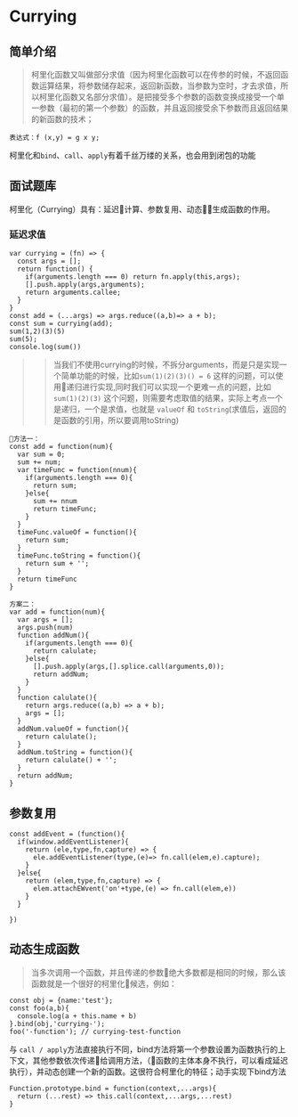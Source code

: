 # Currying

## 简单介绍

> 柯里化函数又叫做部分求值（因为柯里化函数可以在传参的时候，不返回函数运算结果，将参数储存起来，返回新函数，当参数为空时，才去求值，所以柯里化函数又名部分求值）。是把接受多个参数的函数变换成接受一个单一参数（最初的第一个参数）的函数，并且返回接受余下参数而且返回结果的新函数的技术；

```
表达式：f (x,y) = g x y;
```
柯里化和`bind`、`call`、`apply`有着千丝万缕的关系，也会用到闭包的功能

## 面试题库
柯里化（Currying）具有：延迟计算、参数复用、动态生成函数的作用。

### 延迟求值

```
var currying = (fn) => {
  const args = [];
  return function() {
    if(arguments.length === 0) return fn.apply(this,args);
    [].push.apply(args,arguments);
    return arguments.callee;
  }
}
const add = (...args) => args.reduce((a,b)=> a + b);
const sum = currying(add);
sum(1,2)(3)(5)
sum(5);
console.log(sum())
```

>> 当我们不使用currying的时候，不拆分arguments，而是只是实现一个简单功能的时候，比如`sum(1)(2)(3)() = 6` 这样的问题，可以使用递归进行实现,同时我们可以实现一个更难一点的问题，比如 `sum(1)(2)(3)` 这个问题，则需要考虑取值的结果，实际上考点一个是递归，一个是求值，也就是 `valueOf` 和 `toString`(求值后，返回的是函数的引用，所以要调用toString)

```
方法一：
const add = function(num){
  var sum = 0;
  sum += num;
  var timeFunc = function(nnum){
    if(arguments.length === 0){
      return sum;
    }else{
      sum += nnum
      return timeFunc;
    }
  }
  timeFunc.valueOf = function(){
    return sum;
  }
  timeFunc.toString = function(){
    return sum + '';
  }
  return timeFunc
}
```

```
方案二：
var add = function(num){
  var args = [];
  args.push(num)
  function addNum(){
    if(arguments.length === 0){
      return calulate;
    }else{
      [].push.apply(args,[].splice.call(arguments,0));
      return addNum;
    }
  }
  function calulate(){
    return args.reduce((a,b) => a + b);
    args = [];
  }
  addNum.valueOf = function(){
    return calulate();
  }
  addNum.toString = function(){
    return calulate() + '';
  }
  return addNum;
}

```

## 参数复用

```
const addEvent = (function(){
  if(window.addEventListener){
    return (ele,type,fn,capture) => {
      ele.addEventListener(type,(e)=> fn.call(elem,e).capture);
    }
  }else{
    return (elem,type,fn,capture) => {
      elem.attachEWvent('on'+type,(e) => fn.call(elem,e))
    }
  }
  
})
```

## 动态生成函数

> 当多次调用一个函数，并且传递的参数绝大多数都是相同的时候，那么该函数就是一个很好的柯里化候选，例如：
```
const obj = {name:'test'};
const foo(a,b){
  console.log(a + this.name + b)
}.bind(obj,'currying-');
foo('-function'); // currying-test-function
```
与 `call / apply`方法直接执行不同，bind方法将第一个参数设置为函数执行的上下文，其他参数依次传递给调用方法，（函数的主体本身不执行，可以看成延迟执行），并动态创建一个新的函数。这很符合柯里化的特征；动手实现下bind方法

```
Function.prototype.bind = function(context,...args){
  return (...rest) => this.call(context,...args,...rest)
}
```